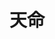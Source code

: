 ---
title:          天命
slug:           sw

names:
  english:      Succession War
  previous:
genre:          清裝
episodes:       28
broadcast:
  start:        2018-06-25
  end:          2018-07-29
producer:       莊偉建
starring:		陳展鵬、譚俊彥、<mark>李施嬅</mark>、唐詩詠、姚子羚、陳山聰

synopsis:       和珅（陳展鵬）才智過人，深得乾隆帝寵信，權傾朝野，營私植黨，人稱「二皇帝」。皇十五子永琰（譚俊彥）看似平庸，與世無爭，遂得和珅相中，扶植為皇位繼承人。嘉慶四年，乾隆駕崩，嘉慶帝先後說服和珅兒子丰紳殷德（何廣沛）以及心腹福長安（陳山聰）倒戈相向，意圖以雷霆手段將和珅及其黨羽一舉殲滅。然而老謀深算的和珅早有對策，不但化解嘉慶連番攻擊；更反客為主，揭出皇貴妃（李施嬅）一段不可告人的秘密，令嘉慶腹背受敵！<br>和珅二夫人長媚（姚子羚）和紅顏知己荳蔻（唐詩詠）亦在宮中與江湖上分頭行事，令一向支持嘉慶的親弟永璘（張頴康）與之反目成仇，而白蓮教也在江湖上興風作浪，令嘉慶陷入絕境。豈料天命難違……

characters:
  -
    fullname:     鈕祜祿·鈴兒
    identity:     皇貴妃
    appearance:   1-28
---